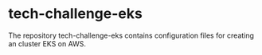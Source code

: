 # tech-challenge-eks
The repository tech-challenge-eks contains configuration files for creating an cluster EKS on AWS.
